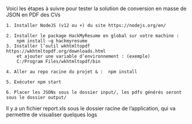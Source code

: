 Voici les étapes à suivre pour tester la solution de conversion en masse de JSON en PDF des CVs

    1. Installer NodeJS (v12 ou +) du site https://nodejs.org/en/

    2. Installer le package HackMyResume en global sur votre machine :
	 	npm install –g hackmyresume 
    3. Installer l’outil wkhtmltopdf  https://wkhtmltopdf.org/downloads.html
		et ajouter une variable d’environnement : (exemple)
		C:/Program Files/wkhtmltopdf/bin

    4. Aller au repo racine du projet & :  npm install

    5. Exécuter npm start

    6. Placer les JSONs sous le dossier input/, les pdfs générés seront sous le dossier output/

Il y a un fichier report.xls sous le dossier racine de l’application, qui va permettre de visualiser quelques logs 


